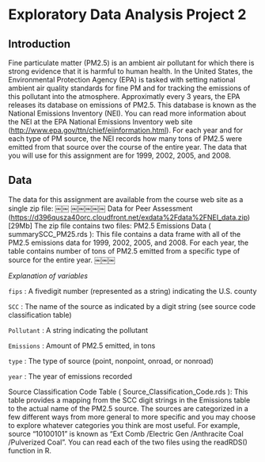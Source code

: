 # Exploratory Data Analysis Project 2

## Introduction
Fine particulate matter (PM2.5) is an ambient air pollutant for which there is strong evidence that it is harmful 
to human health. In the United States, the Environmental Protection Agency (EPA) is tasked with setting national 
ambient air quality standards for fine PM and for tracking the emissions of this pollutant into the atmosphere. 
Approximatly every 3 years, the EPA releases its database on emissions of PM2.5. This database is known as the 
National Emissions Inventory (NEI). You can read more information about the NEI at the EPA National Emissions 
Inventory web site (http://www.epa.gov/ttn/chief/eiinformation.html).
For each year and for each type of PM source, the NEI records how many tons of PM2.5 were emitted from that source 
over the course of the entire year. The data that you will use for this assignment are for 1999, 2002, 2005, and 2008.

## Data
The data for this assignment are available from the course web site as a single zip file:
￼￼
￼￼￼￼￼
Data for Peer Assessment (https://d396qusza40orc.cloudfront.net/exdata%2Fdata%2FNEI_data.zip) [29Mb]
The zip file contains two files:
PM2.5 Emissions Data ( summarySCC_PM25.rds ): This file contains a data frame with all of the PM2.5 emissions data for 1999, 2002, 2005, and 2008. For each year, the table contains number of tons of PM2.5 emitted from a specific type of source for the entire year.
￼￼￼

*Explanation of variables* 

`fips` : A five­digit number (represented as a string) indicating the U.S. county

`SCC` : The name of the source as indicated by a digit string (see source code classification table) 

`Pollutant` : A string indicating the pollutant

`Emissions` : Amount of PM2.5 emitted, in tons

`type` : The type of source (point, non­point, on­road, or non­road)

`year` : The year of emissions recorded


Source Classification Code Table ( Source_Classification_Code.rds ): This table provides a mapping from the SCC digit strings in the Emissions table to the actual name of the PM2.5 source. The sources are categorized in a few different ways from more general to more specific and you may choose to explore whatever categories you think are most useful. For example, source “10100101” is known as “Ext Comb /Electric Gen /Anthracite Coal /Pulverized Coal”.
You can read each of the two files using the readRDS() function in R.


